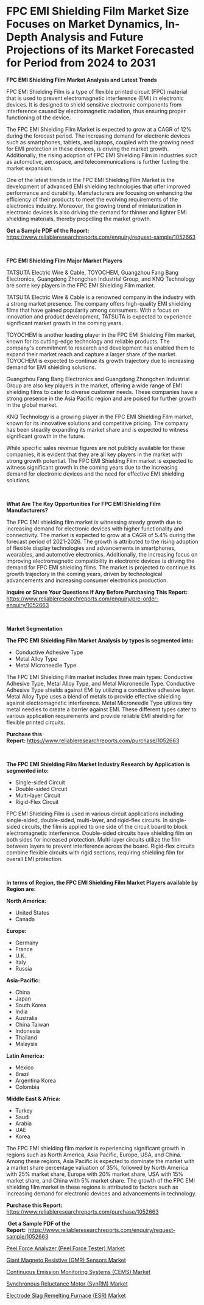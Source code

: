 <p><h1>FPC EMI Shielding Film Market Size Focuses on Market Dynamics, In-Depth Analysis and Future Projections of its Market Forecasted for Period from 2024 to 2031</h1></p><p><strong>FPC EMI Shielding Film Market Analysis and Latest Trends</strong></p>
<p><p>FPC EMI Shielding Film is a type of flexible printed circuit (FPC) material that is used to prevent electromagnetic interference (EMI) in electronic devices. It is designed to shield sensitive electronic components from interference caused by electromagnetic radiation, thus ensuring proper functioning of the device.</p><p>The FPC EMI Shielding Film Market is expected to grow at a CAGR of 12% during the forecast period. The increasing demand for electronic devices such as smartphones, tablets, and laptops, coupled with the growing need for EMI protection in these devices, is driving the market growth. Additionally, the rising adoption of FPC EMI Shielding Film in industries such as automotive, aerospace, and telecommunications is further fueling the market expansion.</p><p>One of the latest trends in the FPC EMI Shielding Film Market is the development of advanced EMI shielding technologies that offer improved performance and durability. Manufacturers are focusing on enhancing the efficiency of their products to meet the evolving requirements of the electronics industry. Moreover, the growing trend of miniaturization in electronic devices is also driving the demand for thinner and lighter EMI shielding materials, thereby propelling the market growth.</p></p>
<p><strong>Get a Sample PDF of the Report:&nbsp;</strong> <a href="https://www.reliableresearchreports.com/enquiry/request-sample/1052663">https://www.reliableresearchreports.com/enquiry/request-sample/1052663</a></p>
<p>&nbsp;</p>
<p><strong>FPC EMI Shielding Film Major Market Players</strong></p>
<p><p>TATSUTA Electric Wire & Cable, TOYOCHEM, Guangzhou Fang Bang Electronics, Guangdong Zhongchen Industrial Group, and KNQ Technology are some key players in the FPC EMI Shielding Film market.</p><p>TATSUTA Electric Wire & Cable is a renowned company in the industry with a strong market presence. The company offers high-quality EMI shielding films that have gained popularity among consumers. With a focus on innovation and product development, TATSUTA is expected to experience significant market growth in the coming years.</p><p>TOYOCHEM is another leading player in the FPC EMI Shielding Film market, known for its cutting-edge technology and reliable products. The company's commitment to research and development has enabled them to expand their market reach and capture a larger share of the market. TOYOCHEM is expected to continue its growth trajectory due to increasing demand for EMI shielding solutions.</p><p>Guangzhou Fang Bang Electronics and Guangdong Zhongchen Industrial Group are also key players in the market, offering a wide range of EMI shielding films to cater to diverse customer needs. These companies have a strong presence in the Asia Pacific region and are poised for further growth in the global market.</p><p>KNQ Technology is a growing player in the FPC EMI Shielding Film market, known for its innovative solutions and competitive pricing. The company has been steadily expanding its market share and is expected to witness significant growth in the future.</p><p>While specific sales revenue figures are not publicly available for these companies, it is evident that they are all key players in the market with strong growth potential. The FPC EMI Shielding Film market is expected to witness significant growth in the coming years due to the increasing demand for electronic devices and the need for effective EMI shielding solutions.</p></p>
<p>&nbsp;</p>
<p><strong>What Are The Key Opportunities For FPC EMI Shielding Film Manufacturers?</strong></p>
<p><p>The FPC EMI shielding film market is witnessing steady growth due to increasing demand for electronic devices with higher functionality and connectivity. The market is expected to grow at a CAGR of 5.4% during the forecast period of 2021-2026. The growth is attributed to the rising adoption of flexible display technologies and advancements in smartphones, wearables, and automotive electronics. Additionally, the increasing focus on improving electromagnetic compatibility in electronic devices is driving the demand for FPC EMI shielding films. The market is projected to continue its growth trajectory in the coming years, driven by technological advancements and increasing consumer electronics production.</p></p>
<p><strong>Inquire or Share Your Questions If Any Before Purchasing This Report:</strong> <a href="https://www.reliableresearchreports.com/enquiry/pre-order-enquiry/1052663">https://www.reliableresearchreports.com/enquiry/pre-order-enquiry/1052663</a></p>
<p>&nbsp;</p>
<p><strong>Market Segmentation</strong></p>
<p><strong>The FPC EMI Shielding Film Market Analysis by types is segmented into:</strong></p>
<p><ul><li>Conductive Adhesive Type</li><li>Metal Alloy Type</li><li>Metal Microneedle Type</li></ul></p>
<p><p>The FPC EMI Shielding Film market includes three main types: Conductive Adhesive Type, Metal Alloy Type, and Metal Microneedle Type. Conductive Adhesive Type shields against EMI by utilizing a conductive adhesive layer. Metal Alloy Type uses a blend of metals to provide effective shielding against electromagnetic interference. Metal Microneedle Type utilizes tiny metal needles to create a barrier against EMI. These different types cater to various application requirements and provide reliable EMI shielding for flexible printed circuits.</p></p>
<p><strong>Purchase this Report:&nbsp;</strong><a href="https://www.reliableresearchreports.com/purchase/1052663">https://www.reliableresearchreports.com/purchase/1052663</a></p>
<p>&nbsp;</p>
<p><strong>The FPC EMI Shielding Film Market Industry Research by Application is segmented into:</strong></p>
<p><ul><li>Single-sided Circuit</li><li>Double-sided Circuit</li><li>Multi-layer Circuit</li><li>Rigid-Flex Circuit</li></ul></p>
<p><p>FPC EMI Shielding Film is used in various circuit applications including single-sided, double-sided, multi-layer, and rigid-flex circuits. In single-sided circuits, the film is applied to one side of the circuit board to block electromagnetic interference. Double-sided circuits have shielding film on both sides for increased protection. Multi-layer circuits utilize the film between layers to prevent interference across the board. Rigid-flex circuits combine flexible circuits with rigid sections, requiring shielding film for overall EMI protection.</p></p>
<p>&nbsp;</p>
<p><strong>In terms of Region, the FPC EMI Shielding Film Market Players available by Region are:</strong></p>
<p>
    <p> <strong> North America: </strong>
        <ul>
            <li>United States</li>
            <li>Canada</li>
        </ul>
        </p> 
    <p> <strong> Europe: </strong>
        <ul>
            <li>Germany</li>
            <li>France</li>
            <li>U.K.</li>
            <li>Italy</li>
            <li>Russia</li>
        </ul>
        </p> 
    <p> <strong> Asia-Pacific: </strong>
        <ul>
            <li>China</li>
            <li>Japan</li>
            <li>South Korea</li>
            <li>India</li>
            <li>Australia</li>
            <li>China Taiwan</li>
            <li>Indonesia</li>
            <li>Thailand</li>
            <li>Malaysia</li>
        </ul>
        </p> 
    <p> <strong> Latin America: </strong>
        <ul>
            <li>Mexico</li>
            <li>Brazil</li>
            <li>Argentina Korea</li>
            <li>Colombia</li>
        </ul>
        </p> 
    <p> <strong> Middle East & Africa: </strong>
        <ul>
            <li>Turkey</li>
            <li>Saudi</li>
            <li>Arabia</li>
            <li>UAE</li>
            <li>Korea</li>
        </ul>
    </p>
    </p>
<p><p>The FPC EMI shielding film market is experiencing significant growth in regions such as North America, Asia Pacific, Europe, USA, and China. Among these regions, Asia Pacific is expected to dominate the market with a market share percentage valuation of 35%, followed by North America with 25% market share, Europe with 20% market share, USA with 15% market share, and China with 5% market share. The growth of the FPC EMI shielding film market in these regions is attributed to factors such as increasing demand for electronic devices and advancements in technology.</p></p>
<p><strong>Purchase this Report: </strong><a href="https://www.reliableresearchreports.com/purchase/1052663">https://www.reliableresearchreports.com/purchase/1052663</a></p>
<p>&nbsp;<strong>Get a Sample PDF of the Report:&nbsp;&nbsp;</strong><a href="https://www.reliableresearchreports.com/enquiry/request-sample/1052663">https://www.reliableresearchreports.com/enquiry/request-sample/1052663</a></p>
<p><strong></strong></p>
<p><p><a href="https://medium.com/@jarredmertz94/peel-force-analyzer-peel-force-tester-market-share-evolution-and-market-growth-trends-2024-2031-fa542353d6a2">Peel Force Analyzer (Peel Force Tester) Market</a></p><p><a href="https://medium.com/@jarredmertz94/giant-magneto-resistive-gmr-sensors-market-competitive-analysis-market-trends-and-forecast-to-a13086e97673">Giant Magneto Resistive (GMR) Sensors Market</a></p><p><a href="https://medium.com/@jarredmertz94/analyzing-continuous-emission-monitoring-systems-cems-market-global-industry-perspective-and-48ffda9c5c60">Continuous Emission Monitoring Systems (CEMS) Market</a></p><p><a href="https://medium.com/@jarredmertz94/synchronous-reluctance-motor-synrm-market-comprehensive-assessment-by-type-application-and-a7a57af07b8c">Synchronous Reluctance Motor (SynRM) Market</a></p><p><a href="https://medium.com/@jarredmertz94/electrode-slag-remelting-furnace-esr-market-size-cagr-trends-2024-2030-c3eadbe73c2b">Electrode Slag Remelting Furnace (ESR) Market</a></p></p>